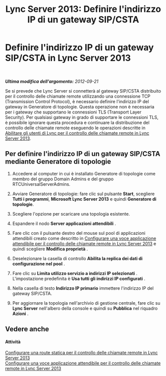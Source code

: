 ﻿---
title: "Lync Server 2013: Definire l'indirizzo IP di un gateway SIP/CSTA"
TOCTitle: Definire l'indirizzo IP di un gateway SIP/CSTA
ms:assetid: ae944057-3ad6-4474-a09b-81a3d27bd50f
ms:mtpsurl: https://technet.microsoft.com/it-it/library/Gg602125(v=OCS.15)
ms:contentKeyID: 49301654
ms.date: 08/24/2015
mtps_version: v=OCS.15
ms.translationtype: HT
---

# Definire l'indirizzo IP di un gateway SIP/CSTA in Lync Server 2013

 

_**Ultima modifica dell'argomento:** 2012-09-21_

Se si prevede che Lync Server si connetterà al gateway SIP/CSTA distribuito per il controllo delle chiamate remote utilizzando una connessione TCP (Transmission Control Protocol), è necessario definire l'indirizzo IP del gateway in Generatore di topologie. Questa operazione non è necessaria per i gateway che supportano le connessioni TLS (Transport Layer Security). Per qualsiasi gateway in grado di supportare le connessioni TLS, è possibile ignorare questa procedura e continuare la distribuzione del controllo delle chiamate remote eseguendo le operazioni descritte in [Abilitare gli utenti di Lync per il controllo delle chiamate remote in Lync Server 2013](lync-server-2013-enable-lync-users-for-remote-call-control.md).

## Per definire l'indirizzo IP di un gateway SIP/CSTA mediante Generatore di topologie

1.  Accedere al computer in cui è installato Generatore di topologie come membro del gruppo Domain Admins e del gruppo RTCUniversalServerAdmins.

2.  Avviare Generatore di topologie: fare clic sul pulsante **Start**, scegliere **Tutti i programmi**, **Microsoft Lync Server 2013** e quindi **Generatore di topologie**.

3.  Scegliere l'opzione per scaricare una topologia esistente.

4.  Espandere il nodo **Server applicazioni attendibili** .

5.  Fare clic con il pulsante destro del mouse sul pool di applicazioni attendibili creato come descritto in [Configurare una voce applicazione attendibile per il controllo delle chiamate remote in Lync Server 2013](lync-server-2013-configure-a-trusted-application-entry-for-remote-call-control.md) e quindi scegliere **Modifica proprietà** .

6.  Deselezionare la casella di controllo **Abilita la replica dei dati di configurazione nel pool** .

7.  Fare clic su **Limita utilizzo servizio a indirizzi IP selezionati** . L'impostazione predefinita è **Usa tutti gli indirizzi IP configurati** .

8.  Nella casella di testo **Indirizzo IP primario** immettere l'indirizzo IP del gateway SIP/CSTA.

9.  Per aggiornare la topologia nell'archivio di gestione centrale, fare clic su **Lync Server** nell'albero della console e quindi su **Pubblica** nel riquadro **Azioni** .

## Vedere anche

#### Attività

[Configurare una route statica per il controllo delle chiamate remote in Lync Server 2013](lync-server-2013-configure-a-static-route-for-remote-call-control.md)  
[Configurare una voce applicazione attendibile per il controllo delle chiamate remote in Lync Server 2013](lync-server-2013-configure-a-trusted-application-entry-for-remote-call-control.md)

